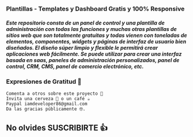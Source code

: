### Plantillas - Templates y Dashboard Gratis y 100% Responsive

##### Este repositorio consta de un panel de control y una plantilla de administración con todas las funciones y muchas otras plantillas de sitios web que son totalmente gratuitas y todas vienen con toneladas de elementos, componentes, widgets y páginas de interfaz de usuario bien diseñados. El diseño súper limpio y flexible le permitirá crear aplicaciones web fácilmente. Se puede utilizar para crear una interfaz basada en saas, paneles de administración personalizados, panel de control, CRM, CMS, panel de comercio electrónico, etc.

### Expresiones de Gratitud 🎁

    Comenta a otros sobre este proyecto 📢
    Invita una cerveza 🍺 o un café ☕
    Paypal iamdeveloper86@gmail.com
    Da las gracias públicamente 🤓.

## No olvides SUSCRIBIRTE 👍

